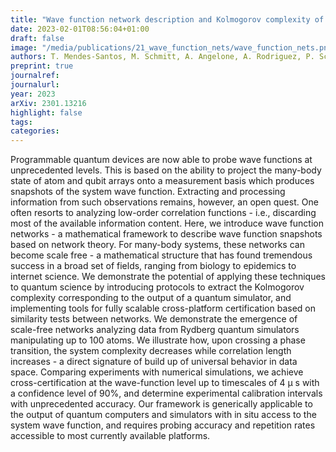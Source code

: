 ```yaml
---
title: "Wave function network description and Kolmogorov complexity of quantum many-body systems"
date: 2023-02-01T08:56:04+01:00
draft: false
image: "/media/publications/21_wave_function_nets/wave_function_nets.png"
authors: T. Mendes-Santos, M. Schmitt, A. Angelone, A. Rodriguez, P. Scholl, H. J. Williams, D. Barredo, T. Lahaye, A. Browaeys, M. Heyl, and M. Dalmonte
preprint: true
journalref:
journalurl:
year: 2023
arXiv: 2301.13216
highlight: false
tags:
categories:
---
```


Programmable quantum devices are now able to probe wave functions at unprecedented levels. This is based on the ability to project the many-body state of atom and qubit arrays onto a measurement basis which produces snapshots of the system wave function. Extracting and processing information from such observations remains, however, an open quest. One often resorts to analyzing low-order correlation functions - i.e., discarding most of the available information content. Here, we introduce wave function networks - a mathematical framework to describe wave function snapshots based on network theory. For many-body systems, these networks can become scale free - a mathematical structure that has found tremendous success in a broad set of fields, ranging from biology to epidemics to internet science. We demonstrate the potential of applying these techniques to quantum science by introducing protocols to extract the Kolmogorov complexity corresponding to the output of a quantum simulator, and implementing tools for fully scalable cross-platform certification based on similarity tests between networks. We demonstrate the emergence of scale-free networks analyzing data from Rydberg quantum simulators manipulating up to 100 atoms. We illustrate how, upon crossing a phase transition, the system complexity decreases while correlation length increases - a direct signature of build up of universal behavior in data space. Comparing experiments with numerical simulations, we achieve cross-certification at the wave-function level up to timescales of 4 μ s with a confidence level of 90%, and determine experimental calibration intervals with unprecedented accuracy. Our framework is generically applicable to the output of quantum computers and simulators with in situ access to the system wave function, and requires probing accuracy and repetition rates accessible to most currently available platforms. 
